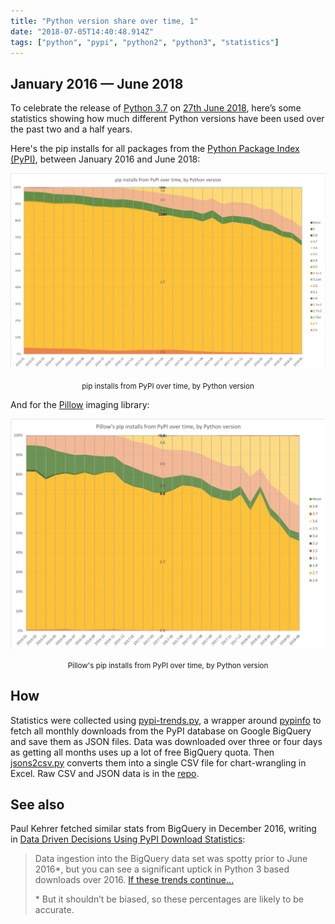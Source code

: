 ```yaml
---
title: "Python version share over time, 1"
date: "2018-07-05T14:40:48.914Z"
tags: ["python", "pypi", "python2", "python3", "statistics"]
---
```


## January 2016 — June 2018

To celebrate the release of [Python 3.7](https://realpython.com/python37-new-features/)
on [27th June 2018](https://peps.python.org/pep-0537/), here’s some statistics showing
how much different Python versions have been used over the past two and a half years.

Here's the pip installs for all packages from the
[Python Package Index (PyPI)](https://pypi.org/), between January 2016 and June 2018:

![pypi](pypi.png)

<center><small>pip installs from PyPI over time, by Python version</small></center>

And for the [Pillow](https://github.com/python-pillow/Pillow) imaging library:

![pillow](pillow.png)

<center><small>Pillow's pip installs from PyPI over time, by Python version</small></center>

## How

Statistics were collected using
[pypi-trends.py](https://github.com/hugovk/pypi-tools/blob/master/pypi-trends.py), a
wrapper around [pypinfo](https://github.com/ofek/pypinfo) to fetch all monthly downloads
from the PyPI database on Google BigQuery and save them as JSON files. Data was
downloaded over three or four days as getting all months uses up a lot of free BigQuery
quota. Then
[jsons2csv.py](https://github.com/hugovk/pypi-tools/blob/master/jsons2csv.py) converts
them into a single CSV file for chart-wrangling in Excel. Raw CSV and JSON data is in
the [repo](https://github.com/hugovk/pypi-tools/tree/master/data).

## See also

Paul Kehrer fetched similar stats from BigQuery in December 2016, writing in
[Data Driven Decisions Using PyPI Download Statistics](https://langui.sh/2016/12/09/data-driven-decisions/):

> Data ingestion into the BigQuery data set was spotty prior to June 2016\*, but you can
> see a significant uptick in Python 3 based downloads over 2016.
> [If these trends continue…](https://frinkiac.com/caption/S08E11/289555)
>
> \* But it shouldn’t be biased, so these percentages are likely to be accurate.
